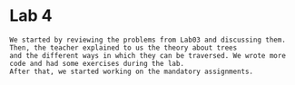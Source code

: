 # Lab 4

	We started by reviewing the problems from Lab03 and discussing them. Then, the teacher explained to us the theory about trees
	and the different ways in which they can be traversed. We wrote more code and had some exercises during the lab.
	After that, we started working on the mandatory assignments.



